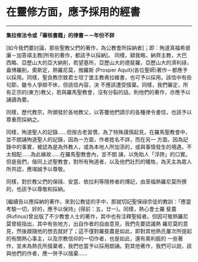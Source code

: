 # 在靈修方面，應予採用的經書


****

**集拉修法令或「審核書籍」的律書－－年份不詳**





[如今我們要討論，那些聖教父們的著作，為公教會所採納者]；即：殉道真福希彼廉－加答祺主教[所有的著作，都該予以採納]。
同樣，額我略，納齊主教，大巴西略、亞歷山大的亞大納削，若望基所，亞歷山大的德斐羅，亞歷山大的濟利祿，盎博羅削，奧斯定，熱羅尼莫，撥羅斯
(Prosper 
Aquit)(各位聖師)著作－都應予以採用。同樣，聖良教宗致君士坦丁堡主教弗拉維書，也可予以採用。該信中有些句節，雖令人爭辯不休，但該信內容，決
不應該遭受擯棄。同樣，我們審定，所有正宗的(東方)教父，若與羅馬聖教會，沒有分裂的話，則他們的著作，亦應予以誦讀為要。

同樣，歷代教宗，所頒發於各地教父，以答覆他們請示的各種律令書信，也該予以尊重而採納之。

同樣，殉道聖人的記錄......但按古老習慣，為了特殊謹慎起見，在羅馬聖教會中，並不朗誦殉道聖人的記錄，因為一方面，作者姓名不詳，而在另一
方面，因為記錄中的事實，被認為是為外教人，或為本地人所加添的，或與事情發生的境遇，不太相配......為此緣故......在羅馬聖教會內，並不朗
誦，以免貽人「浮誇」的口實。但是我們，偕同上述聖教會，對所有殉道者，以及他們壯烈的犧牲，為天主為眾人所共認，應竭誠予以尊敬。

同樣，對於教父們的保祿、安當、依拉利等隱修者的傳記，由至福熱羅尼莫所撰的，也該予以尊敬和採納。

[繼續告以應採納的著作，來到公教徒的手中，那就切記聖保祿宗徒的教訓：「應當考驗一切，好的，應予以保持」(得前：五，廿一)。同樣，熱心會士羅
斐農(Rufinus)曾出版了不少教會人士的著作，其中也有注釋聖經者。但因可敬熱羅尼莫曾經指出，其中有些地方，出自作者的自由意見，我們先要認識熱
羅尼莫的意見，然後跟隨他的想去就好了；這不僅對羅斐農是如此，即對其他熱氏屢次所提起的有關熱心事主，以及宗教信仰的一切作者，也是如此，還有奧利振的
一些著作，並未為熱氏所擯棄者，我們也當予以採用朗誦。對其他著作，我們可以說，該與他們的作者，應一併予以擯棄......

